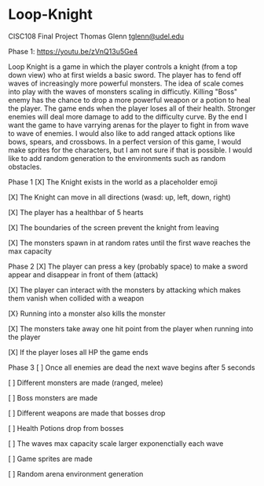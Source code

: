 # Loop-Knight
CISC108 Final Project
Thomas Glenn
tglenn@udel.edu

Phase 1: https://youtu.be/zVnQ13u5Ge4

Loop Knight is a game  in which the player controls a knight (from a top down view) who at first wields a basic sword.
The player has to fend off waves of increasingly more powerful monsters. The idea of scale comes
into play with the waves of monsters scaling in difficutly. Killing "Boss" enemy has the chance to 
drop a more powerful weapon or a potion to heal the player. The game ends when the player loses all 
of their health. Stronger enemies will deal more damage to add to the difficulty curve. By the end
I want the game to have varrying arenas for the player to fight in from wave to wave of enemies.
I would also like to add ranged attack options like bows, spears, and crossbows. In a perfect version
of this game, I would make sprites for the characters, but I am not sure if that is possible. I would like
to add random generation to the environments such as random obstacles.

Phase 1
[X] The Knight exists in the world as a placeholder emoji

[X] The Knight can move in all directions (wasd: up, left, down, right)

[X] The player has a healthbar of 5 hearts

[X] The boundaries of the screen prevent the knight from leaving

[X] The monsters spawn in at random rates until the first wave reaches the max capacity

Phase 2
[X] The player can press a key (probably space) to make a sword appear and disappear in front of them (attack)

[X] The player can interact with the monsters by attacking which makes them vanish when collided with a weapon

[X} Running into a monster also kills the monster

[X] The monsters take away one hit point from the player when running into the player

[X] If the player loses all HP the game ends

Phase 3
[ ] Once all enemies are dead the next wave begins after 5 seconds

[ ] Different monsters are made (ranged, melee)

[ ] Boss monsters are made 

[ ] Different weapons are made that bosses drop

[ ] Health Potions drop from bosses

[ ] The waves max capacity scale larger exponenctially each wave

[ ] Game sprites are made

[ ] Random arena environment generation
